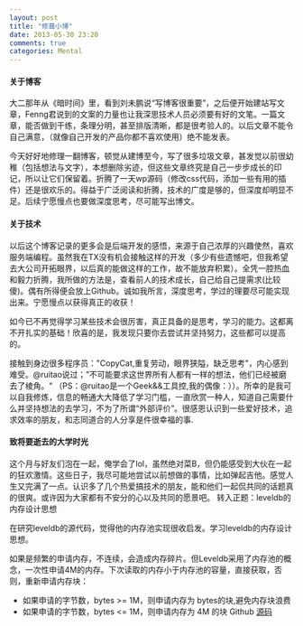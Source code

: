 ```yaml
---
layout: post
title: "修葺小博"
date: 2013-05-30 23:20
comments: true
categories: Mental
---
```

#### 关于博客

大二那年从《暗时间》里，看到刘未鹏说“写博客很重要”，之后便开始建站写文章，Fenng君说到的文案的力量也让我深思技术人员必须要有好的文笔。一篇文章，能否做到干练，条理分明，甚至排版清晰，都是很考验人的。以后文章不能令自己满意，（就像自己开发的产品你都不喜欢使用）绝不能发表。

今天好好地修理一翻博客，顿觉从建博至今，写了很多垃圾文章，甚发觉以前很幼稚（包括想法与文字），本想删除劣迹，但这些文章终究是自己一步步成长的印记，所以让它们保留着。折腾了一天wp源码（修改css代码，添加一些有用的插件）还是很欢乐的。得益于广泛阅读和折腾，技术的广度是够的，但深度却明显不足。后续宁愿慢点也要做深度思考，尽可能写出博文。

#### 关于技术

以后这个博客记录的更多会是后端开发的感悟，来源于自己浓厚的兴趣使然，喜欢服务端编程。虽然我在TX没有机会接触这样的开发（多少有些遗憾吧，但我希望去大公司开拓眼界，以后真的能做这样的工作，故不能放弃积累）。全凭一腔热血和毅力折腾，我所做的方法是，查看前人的技术成长，自己给自己提需求(比较傻)。偶有所得便会放上Github。诚如我所言，深度思考，学过的理要尽可能实现出来。宁愿慢点以获得真正的收获！

如今已不再觉得学习某些技术会很厉害，真正具备的是思考，学习的能力。这都离不开扎实的基础！欣喜的是，我发现只要你去尝试并坚持努力，这些都可以提高的。

接触到身边很多程序员："CopyCat,重复劳动，眼界狭隘，缺乏思考"，内心感到难受。@ruitao说过；”不可能要求这世界所有人都有一样的想法，他们已经被磨去了棱角。“ （PS：@ruitao是一个Geek&&工具控,我的偶像：））。所幸的是我可以自我修炼，信息的畅通大大降低了学习门槛，一直欣赏一种人，知道自己需要什么并坚持想法的去学习，不为了所谓“外部评价”。很感恩认识到一些爱好技术，追求效率的朋友，和志同道合的人分享是件很幸福的事.

#### 致将要逝去的大学时光

这个月与好友们泡在一起，俺学会了lol，虽然绝对菜B，但仍能感受到大伙在一起的狂欢激情。这些日子，我尽可能地尝试以前想做的事情，比如弹起吉他。感觉人生又完满了一点。认识多了几个热爱搞技术的朋友，能和他们一起侃共同的话题真的很爽。或许因为大家都有不安分的心以及共同的愿景吧。
转入正题：leveldb的内存设计思想

在研究leveldb的源代码，觉得他的内存池实现很收启发。学习leveldb的内存设计思想。

如果是频繁的申请内存，不连续，会造成内存碎片。但Leveldb采用了内存池的概念，一次性申请4M的内存。下次读取的内存小于内存池的容量，直接获取，否则，重新申请内存块：
* 如果申请的字节数，bytes >= 1M，则申请内存为 bytes的块,避免内存块浪费
* 如果申请的字节数，bytes <= 1M，则申请内存为 4M 的块
Github [源码](https://github.com/zheng-ji/ToyCollection/tree/master/Level_memo)
